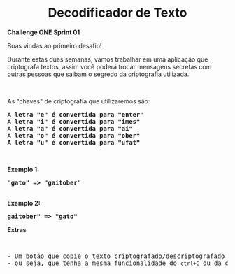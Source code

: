 <h1 align="center">Decodificador de Texto</h1>

<strong>Challenge ONE Sprint 01</strong>
<p>
 Boas vindas ao primeiro desafio!

Durante estas duas semanas, vamos trabalhar em uma aplicação que criptografa textos, assim você poderá trocar mensagens secretas com outras pessoas que saibam o segredo da criptografia utilizada.
</p>

<p>&nbsp;</p>
<p>
  As "chaves" de criptografia que utilizaremos são:
</p>

<pre><strong>A letra "e" é convertida para "enter"
A letra "i" é convertida para "imes"
A letra "a" é convertida para "ai"
A letra "o" é convertida para "ober"
A letra "u" é convertida para "ufat"</strong> 
</pre>
<p>&nbsp;</p>
<p><strong>Exemplo 1:</strong></p>

<pre><strong>"gato" => "gaitober"</strong>

</pre>

<p><strong>Exemplo 2:</strong></p>

<pre><strong>gaitober" => "gato"</strong> 
</pre>

<p><strong>Extras</strong></p>

<pre><p>
- Um botão que copie o texto criptografado/descriptografado para a área de transferência 
- ou seja, que tenha a mesma funcionalidade do <code>ctrl+C</code>&nbsp;ou da opção "copiar" do menu dos aplicativos.
</p></pre>
